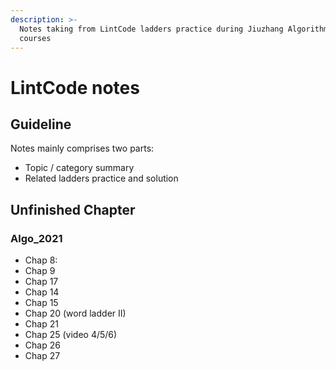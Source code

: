 ```yaml
---
description: >-
  Notes taking from LintCode ladders practice during Jiuzhang Algorithm on-line
  courses
---
```


# LintCode notes

## Guideline 

Notes mainly comprises two parts:

* Topic / category summary 
* Related ladders practice and solution 

## Unfinished Chapter 

### Algo\_2021

* Chap 8:
* Chap 9
* Chap 17
* Chap 14
* Chap 15
* Chap 20 \(word ladder II\)
* Chap 21
* Chap 25 \(video 4/5/6\)
* Chap 26
* Chap 27

